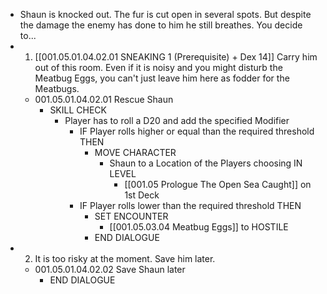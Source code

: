 - Shaun is knocked out. The fur is cut open in several spots. But despite the damage the enemy has done to him he still breathes. You decide to...
- 1. [[001.05.01.04.02.01 SNEAKING 1 (Prerequisite) + Dex 14]] Carry him out of this room. Even if it is noisy and you might disturb the Meatbug Eggs, you can't just leave him here as fodder for the Meatbugs.
	- 001.05.01.04.02.01 Rescue Shaun
		- SKILL CHECK
			- Player has to roll a D20 and add the specified Modifier
				- IF Player rolls higher or equal than the required threshold THEN
					- MOVE CHARACTER
						- Shaun to a Location of the Players choosing IN LEVEL
							- [[001.05 Prologue The Open Sea Caught]] on 1st Deck
				- IF Player rolls lower than the required threshold THEN
					- SET ENCOUNTER
						- [[001.05.03.04 Meatbug Eggs]] to HOSTILE
					- END DIALOGUE
- 2. It is too risky at the moment. Save him later.
	- 001.05.01.04.02.02 Save Shaun later
		- END DIALOGUE